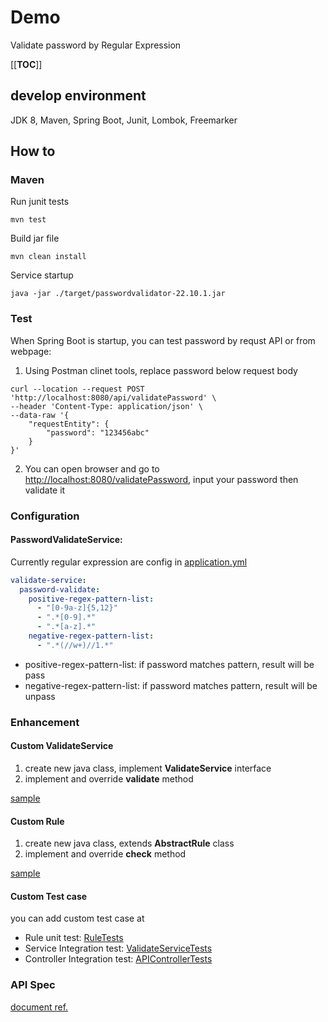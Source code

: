 # Demo

Validate password by Regular Expression

[[__TOC__]]

## develop environment
JDK 8, Maven, Spring Boot, Junit, Lombok, Freemarker

## How to
### Maven
Run junit tests
```
mvn test
```

Build jar file
```
mvn clean install
```

Service startup
```
java -jar ./target/passwordvalidator-22.10.1.jar
```

### Test
When Spring Boot is startup, you can test password by requst API or from webpage:

1. Using Postman clinet tools, replace password below request body
```shell
curl --location --request POST 'http://localhost:8080/api/validatePassword' \
--header 'Content-Type: application/json' \
--data-raw '{
    "requestEntity": {
        "password": "123456abc"
    }
}'
```

2. You can open browser and go to [http://localhost:8080/validatePassword](http://localhost:8080/validatePassword), input your password then validate it

### Configuration

#### PasswordValidateService:
Currently regular expression are config in [application.yml](./src/main/resources/application.yml)
```yaml
validate-service:
  password-validate:
    positive-regex-pattern-list:
      - "[0-9a-z]{5,12}"
      - ".*[0-9].*"
      - ".*[a-z].*"
    negative-regex-pattern-list:
      - ".*(//w+)//1.*"
```
- positive-regex-pattern-list: if password matches pattern, result will be pass
- negative-regex-pattern-list: if password matches pattern, result will be unpass

### Enhancement
#### Custom ValidateService

1. create new java class, implement **ValidateService** interface
2. implement and override **validate** method

[sample](./src/main/java/com/innova/passwordvalidator/service/impl/SampleValidateService.java)

#### Custom Rule

1. create new java class, extends **AbstractRule** class
2. implement and override **check** method

[sample](./src/main/java/com/innova/passwordvalidator/rule/AbstractRule.java)

#### Custom Test case

you can add custom test case at
- Rule unit test: [RuleTests](./src/test/java/com/innova/passwordvalidator/rule/RuleTests.java)
- Service Integration test: [ValidateServiceTests](./src/test/java/com/innova/passwordvalidator/service/ValidateServiceTests.java)
- Controller Integration test: [APIControllerTests](./src/test/java/com/innova/passwordvalidator/controller/APIControllerTests.java)

### API Spec
[document ref.](./API-SPEC.md)
